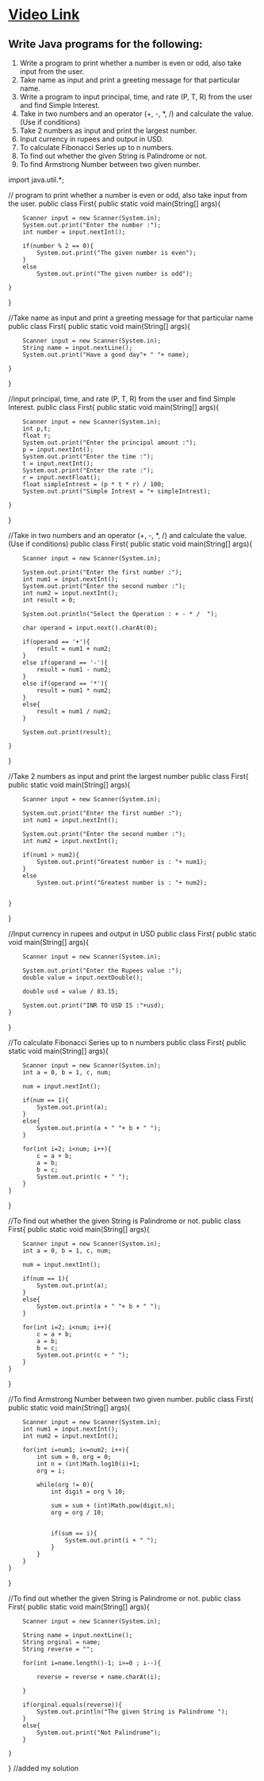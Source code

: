 # [Video Link](https://youtu.be/TAtrPoaJ7gc)

## Write Java programs for the following:

1. Write a program to print whether a number is even or odd, also take
input from the user.
2. Take name as input and print a greeting message for that particular name.
3. Write a program to input principal, time, and rate (P, T, R) from the user and
find Simple Interest.
4. Take in two numbers and an operator (+, -, *, /) and calculate the value.
(Use if conditions)
5. Take 2 numbers as input and print the largest number.
6. Input currency in rupees and output in USD.
7. To calculate Fibonacci Series up to n numbers.
8. To find out whether the given String is Palindrome or not.
9. To find Armstrong Number between two given number.

import java.util.*;

// program to print whether a number is even or odd, also take input from the user.
public class First{
    public static void main(String[] args){

        Scanner input = new Scanner(System.in);
        System.out.print("Enter the number :");
        int number = input.nextInt();
        
        if(number % 2 == 0){
            System.out.print("The given number is even");
        }
        else
            System.out.print("The given number is odd");

    }
}

//Take name as input and print a greeting message for that particular name
public class First{
    public static void main(String[] args){

        Scanner input = new Scanner(System.in);
        String name = input.nextLine();
        System.out.print("Have a good day"+ " "+ name);

    }
}

//input principal, time, and rate (P, T, R) from the user and find Simple Interest.
public class First{
    public static void main(String[] args){

        Scanner input = new Scanner(System.in);
        int p,t;
        float r;
        System.out.print("Enter the principal amount :");
        p = input.nextInt();
        System.out.print("Enter the time :");
        t = input.nextInt();
        System.out.print("Enter the rate :");
        r = input.nextFloat();
        float simpleIntrest = (p * t * r) / 100;
        System.out.print("Simple Intrest = "+ simpleIntrest); 

    }
}

//Take in two numbers and an operator (+, -, *, /) and calculate the value. (Use if conditions)
public class First{
    public static void main(String[] args){

        Scanner input = new Scanner(System.in);

        System.out.print("Enter the first number :");
        int num1 = input.nextInt();
        System.out.print("Enter the second number :");
        int num2 = input.nextInt();
        int result = 0;

        System.out.println("Select the Operation : + - * /  ");

        char operand = input.next().charAt(0);

        if(operand == '+'){
            result = num1 + num2;
        }
        else if(operand == '-'){
            result = num1 - num2;
        }
        else if(operand == '*'){
            result = num1 * num2;
        }
        else{
            result = num1 / num2;
        }

        System.out.print(result);

    }
}
 
//Take 2 numbers as input and print the largest number
public class First{
    public static void main(String[] args){

        Scanner input = new Scanner(System.in);

        System.out.print("Enter the first number :");
        int num1 = input.nextInt();

        System.out.print("Enter the second number :");
        int num2 = input.nextInt();

        if(num1 > num2){
            System.out.print("Greatest number is : "+ num1);
        }
        else
            System.out.print("Greatest number is : "+ num2);
        

    }
}


//Input currency in rupees and output in USD
public class First{
    public static void main(String[] args){

        Scanner input = new Scanner(System.in);

        System.out.print("Enter the Rupees value :");
        double value = input.nextDouble();

        double usd = value / 83.15;

        System.out.print("INR TO USD IS :"+usd);
    }
}


//To calculate Fibonacci Series up to n numbers
public class First{
    public static void main(String[] args){

        Scanner input = new Scanner(System.in);
        int a = 0, b = 1, c, num;

        num = input.nextInt();

        if(num == 1){
            System.out.print(a);
        }
        else{
            System.out.print(a + " "+ b + " ");
        }

        for(int i=2; i<num; i++){
            c = a + b;
            a = b;
            b = c;
            System.out.print(c + " ");
        }
    }
}

//To find out whether the given String is Palindrome or not.
public class First{
    public static void main(String[] args){

        Scanner input = new Scanner(System.in);
        int a = 0, b = 1, c, num;

        num = input.nextInt();

        if(num == 1){
            System.out.print(a);
        }
        else{
            System.out.print(a + " "+ b + " ");
        }

        for(int i=2; i<num; i++){
            c = a + b;
            a = b;
            b = c;
            System.out.print(c + " ");
        }
    }
}

//To find Armstrong Number between two given number.
public class First{
    public static void main(String[] args){

        Scanner input = new Scanner(System.in);
        int num1 = input.nextInt();
        int num2 = input.nextInt();

        for(int i=num1; i<=num2; i++){
            int sum = 0, org = 0;
            int n = (int)Math.log10(i)+1;
            org = i;

            while(org != 0){
                int digit = org % 10;
               
                sum = sum + (int)Math.pow(digit,n);
                org = org / 10;
            

                if(sum == i){
                    System.out.print(i + " ");
                }
            }
        }
    }
}


//To find out whether the given String is Palindrome or not.
public class First{
    public static void main(String[] args){

        Scanner input = new Scanner(System.in);

        String name = input.nextLine();
        String orginal = name;
        String reverse = "";

        for(int i=name.length()-1; i>=0 ; i--){

            reverse = reverse + name.charAt(i);

        }
        
        if(orginal.equals(reverse)){
            System.out.println("The given String is Palindrome ");
        }
        else{
            System.out.print("Not Palindrome");
        }
            
    }
}
//added my solution 